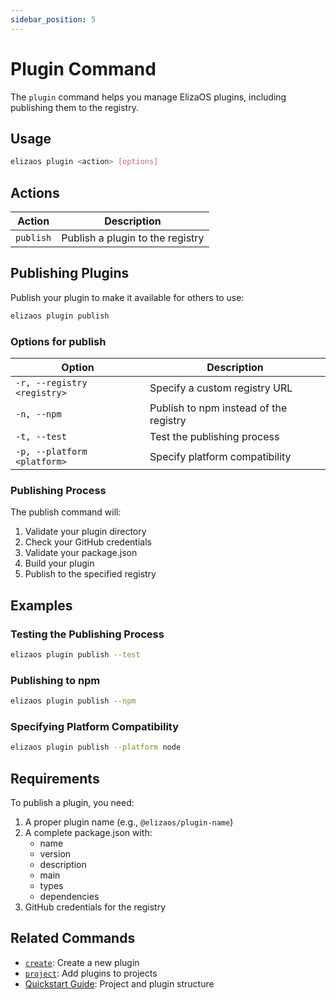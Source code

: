 ```yaml
---
sidebar_position: 5
---
```


# Plugin Command

The `plugin` command helps you manage ElizaOS plugins, including publishing them to the registry.

## Usage

```bash
elizaos plugin <action> [options]
```

## Actions

| Action    | Description                      |
| --------- | -------------------------------- |
| `publish` | Publish a plugin to the registry |

## Publishing Plugins

Publish your plugin to make it available for others to use:

```bash
elizaos plugin publish
```

### Options for publish

| Option                      | Description                            |
| --------------------------- | -------------------------------------- |
| `-r, --registry <registry>` | Specify a custom registry URL          |
| `-n, --npm`                 | Publish to npm instead of the registry |
| `-t, --test`                | Test the publishing process            |
| `-p, --platform <platform>` | Specify platform compatibility         |

### Publishing Process

The publish command will:

1. Validate your plugin directory
2. Check your GitHub credentials
3. Validate your package.json
4. Build your plugin
5. Publish to the specified registry

## Examples

### Testing the Publishing Process

```bash
elizaos plugin publish --test
```

### Publishing to npm

```bash
elizaos plugin publish --npm
```

### Specifying Platform Compatibility

```bash
elizaos plugin publish --platform node
```

## Requirements

To publish a plugin, you need:

1. A proper plugin name (e.g., `@elizaos/plugin-name`)
2. A complete package.json with:
   - name
   - version
   - description
   - main
   - types
   - dependencies
3. GitHub credentials for the registry

## Related Commands

- [`create`](./create.md): Create a new plugin
- [`project`](./projects.md): Add plugins to projects
- [Quickstart Guide](../quickstart.md): Project and plugin structure
